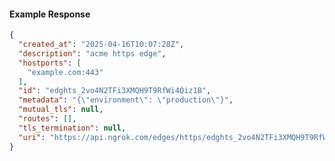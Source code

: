 <!-- Code generated for API Clients. DO NOT EDIT. -->
#### Example Response
```json
{
  "created_at": "2025-04-16T10:07:28Z",
  "description": "acme https edge",
  "hostports": [
    "example.com:443"
  ],
  "id": "edghts_2vo4N2TFi3XMQH9T9RfWi4Qiz1B",
  "metadata": "{\"environment\": \"production\"}",
  "mutual_tls": null,
  "routes": [],
  "tls_termination": null,
  "uri": "https://api.ngrok.com/edges/https/edghts_2vo4N2TFi3XMQH9T9RfWi4Qiz1B"
}
